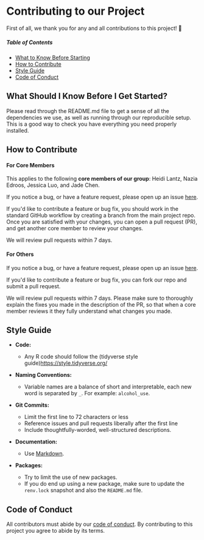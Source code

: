 # Contributing to our Project

First of all, we thank you for any and all contributions to this project! :tada:

##### Table of Contents

* [What to Know Before Starting](#what-should-i-know-before-i-get-started)
* [How to Contribute](#how-to-contribute)
* [Style Guide](#style-guide)
* [Code of Conduct](#code-of-conduct)

## What Should I Know Before I Get Started?

Please read through the README.md file to get a sense of all the dependencies we use, as well as running through our reproducible setup.
This is a good way to check you have everything you need properly installed.

## How to Contribute

#### For Core Members

This applies to the following **core members of our group**: 
Heidi Lantz, Nazia Edroos, Jessica Luo, and Jade Chen.

If you notice a bug, or have a feature request,
please open up an issue [here](https://github.com/DSCI-310-2025/dsci-310-group-7-data-dudes/issues).

If you'd like to contribute a feature or bug fix,
you should work in the standard GitHub workflow
by creating a branch from the main project repo.
Once you are satisfied with your changes, you can open a pull request (PR), 
and get another core member to review your changes.

We will review pull requests within 7 days.

#### For Others

If you notice a bug, or have a feature request,
please open up an issue [here](https://github.com/DSCI-310-2025/dsci-310-group-7-data-dudes/issues).

If you'd like to contribute a feature or bug fix,
you can fork our repo and submit a pull request.

We will review pull requests within 7 days.
Please make sure to thoroughly explain 
the fixes you made in the description of the PR,
so that when a core member reviews it they fully understand what changes you made.

## Style Guide

* **Code:**
  * Any R code should follow the (tidyverse style guide)<https://style.tidyverse.org/>

* **Naming Conventions:**
  * Variable names are a balance of short and interpretable, each new word is separated by `_`. For example: `alcohol_use`.

* **Git Commits:**
  * Limit the first line to 72 characters or less
  * Reference issues and pull requests liberally after the first line
  * Include thoughtfully-worded, well-structured descriptions.

* **Documentation:** 
  * Use [Markdown](https://daringfireball.net/projects/markdown).

* **Packages:** 
  * Try to limit the use of new packages. 
  * If you do end up using a new package, make sure to update the `renv.lock` snapshot and also the `README.md` file.

## Code of Conduct

All contributors must abide by our [code of conduct](CODE_OF_CONDUCT.md).
By contributing to this project you agree to abide by its terms.
